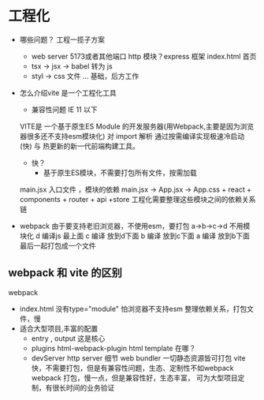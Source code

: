 # 工程化

- 哪些问题？ 工程一揽子方案  
    - web server 5173或者其他端口 http 模块？express 框架 
        index.html 首页 
    - tsx -> jsx -> babel 转为 js
    - styl -> css 文件 
    ...
    基础，后方工作 

- 怎么介绍vite  是一个工程化工具 
    - 兼容性问题
        IE 11 以下
        <script type="module" src="/src/main.jsx"></script>
    VITE是 一个基于原生ES Module 的开发服务器(用Webpack,主要是因为浏览器很多还不支持esm模块化) 
    对 import 解析  通过按需编译实现极速冷启动 (快) 与 热更新的新一代前端构建工具。
    - 快？
        - 基于原生ES模块，不需要打包所有文件，按需加载


    main.jsx 入口文件  ，模块的依赖 
    main.jsx -> App.jsx -> App.css + react + components + router + api +store
    工程化需要整理这些模块之间的依赖关系链

- webpack 
    由于要支持老旧浏览器，不使用esm，要打包
    a->b->c->d
    不用模块化 
    d 编译js 最上面
    c 编译 放到d下面
    b 编译 放到c下面
    a 编译 放到b下面
    最后一起打包成一个文件 

## webpack 和 vite 的区别
webpack
- index.html 没有type="module" 怕浏览器不支持esm
    整理依赖关系，打包文件，慢 
- 适合大型项目,丰富的配置 
    - entry , output 这是核心
    - plugins
        html-webpack-plugin html template 在哪？
    - devServer
        http server 细节 
    web bundler 一切静态资源皆可打包 
    vite 快，不需要打包，但是有兼容性问题，生态、定制性不如webpack
    webpack 打包，慢一点，但是兼容性好，生态丰富，
    可为大型项目定制，有很长时间的业务验证
    

